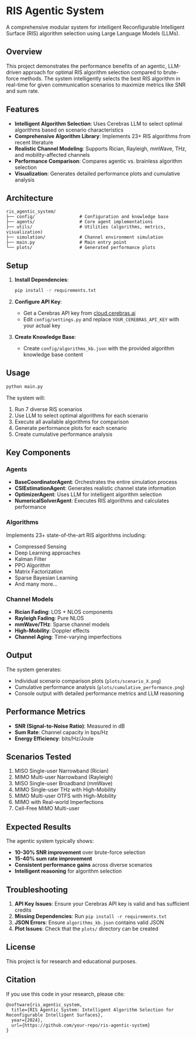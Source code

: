 # RIS Agentic System

A comprehensive modular system for intelligent Reconfigurable Intelligent Surface (RIS) algorithm selection using Large Language Models (LLMs).

## Overview

This project demonstrates the performance benefits of an agentic, LLM-driven approach for optimal RIS algorithm selection compared to brute-force methods. The system intelligently selects the best RIS algorithm in real-time for given communication scenarios to maximize metrics like SNR and sum rate.

## Features

- **Intelligent Algorithm Selection**: Uses Cerebras LLM to select optimal algorithms based on scenario characteristics
- **Comprehensive Algorithm Library**: Implements 23+ RIS algorithms from recent literature
- **Realistic Channel Modeling**: Supports Rician, Rayleigh, mmWave, THz, and mobility-affected channels
- **Performance Comparison**: Compares agentic vs. brainless algorithm selection
- **Visualization**: Generates detailed performance plots and cumulative analysis

## Architecture

```
ris_agentic_system/
├── config/                 # Configuration and knowledge base
├── agents/                 # Core agent implementations
├── utils/                  # Utilities (algorithms, metrics, visualization)
├── simulation/             # Channel environment simulation
├── main.py                 # Main entry point
└── plots/                  # Generated performance plots
```

## Setup

1. **Install Dependencies**:

   ```bash
   pip install -r requirements.txt
   ```

2. **Configure API Key**:

   - Get a Cerebras API key from [cloud.cerebras.ai](https://cloud.cerebras.ai)
   - Edit `config/settings.py` and replace `YOUR_CEREBRAS_API_KEY` with your actual key

3. **Create Knowledge Base**:
   - Create `config/algorithms_kb.json` with the provided algorithm knowledge base content

## Usage

```bash
python main.py
```

The system will:

1. Run 7 diverse RIS scenarios
2. Use LLM to select optimal algorithms for each scenario
3. Execute all available algorithms for comparison
4. Generate performance plots for each scenario
5. Create cumulative performance analysis

## Key Components

### Agents

- **BaseCoordinatorAgent**: Orchestrates the entire simulation process
- **CSIEstimationAgent**: Generates realistic channel state information
- **OptimizerAgent**: Uses LLM for intelligent algorithm selection
- **NumericalSolverAgent**: Executes RIS algorithms and calculates performance

### Algorithms

Implements 23+ state-of-the-art RIS algorithms including:

- Compressed Sensing
- Deep Learning approaches
- Kalman Filter
- PPO Algorithm
- Matrix Factorization
- Sparse Bayesian Learning
- And many more...

### Channel Models

- **Rician Fading**: LOS + NLOS components
- **Rayleigh Fading**: Pure NLOS
- **mmWave/THz**: Sparse channel models
- **High-Mobility**: Doppler effects
- **Channel Aging**: Time-varying imperfections

## Output

The system generates:

- Individual scenario comparison plots (`plots/scenario_X.png`)
- Cumulative performance analysis (`plots/cumulative_performance.png`)
- Console output with detailed performance metrics and LLM reasoning

## Performance Metrics

- **SNR (Signal-to-Noise Ratio)**: Measured in dB
- **Sum Rate**: Channel capacity in bps/Hz
- **Energy Efficiency**: bits/Hz/Joule

## Scenarios Tested

1. MISO Single-user Narrowband (Rician)
2. MIMO Multi-user Narrowband (Rayleigh)
3. MISO Single-user Broadband (mmWave)
4. MIMO Single-user THz with High-Mobility
5. MIMO Multi-user OTFS with High-Mobility
6. MIMO with Real-world Imperfections
7. Cell-Free MIMO Multi-user

## Expected Results

The agentic system typically shows:

- **10-30% SNR improvement** over brute-force selection
- **15-40% sum rate improvement**
- **Consistent performance gains** across diverse scenarios
- **Intelligent reasoning** for algorithm selection

## Troubleshooting

1. **API Key Issues**: Ensure your Cerebras API key is valid and has sufficient credits
2. **Missing Dependencies**: Run `pip install -r requirements.txt`
3. **JSON Errors**: Ensure `algorithms_kb.json` contains valid JSON
4. **Plot Issues**: Check that the `plots/` directory can be created

## License

This project is for research and educational purposes.

## Citation

If you use this code in your research, please cite:

```
@software{ris_agentic_system,
  title={RIS Agentic System: Intelligent Algorithm Selection for Reconfigurable Intelligent Surfaces},
  year={2024},
  url={https://github.com/your-repo/ris-agentic-system}
}
```
